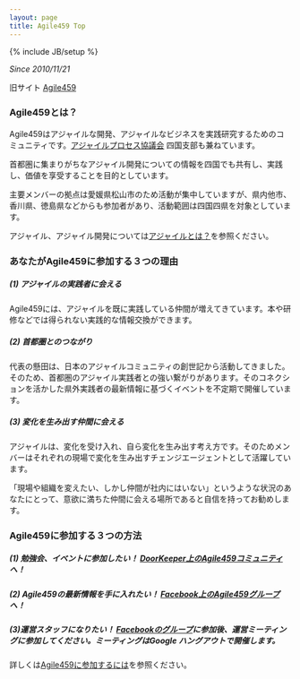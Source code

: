 ```yaml
---
layout: page
title: Agile459 Top
---
```

{% include JB/setup %}

_Since 2010/11/21_

旧サイト [Agile459](https://sites.google.com/site/agile459/)

### Agile459とは？

Agile459はアジャイルな開発、アジャイルなビジネスを実践研究するためのコミュニティです。[アジャイルプロセス協議会](http://www.agileprocess.jp) 四国支部も兼ねています。

首都圏に集まりがちなアジャイル開発についての情報を四国でも共有し、実践し、価値を享受することを目的としています。

主要メンバーの拠点は愛媛県松山市のため活動が集中していますが、県内他市、香川県、徳島県などからも参加者があり、活動範囲は四国四県を対象としています。

アジャイル、アジャイル開発については[アジャイルとは？](agile.html)を参照ください。

### あなたがAgile459に参加する３つの理由

##### (1) アジャイルの実践者に会える

Agile459には、アジャイルを既に実践している仲間が増えてきています。本や研修などでは得られない実践的な情報交換ができます。

##### (2) 首都圏とのつながり

代表の懸田は、日本のアジャイルコミュニティの創世記から活動してきました。そのため、首都圏のアジャイル実践者との強い繋がりがあります。そのコネクションを活かした県外実践者の最新情報に基づくイベントを不定期で開催しています。

##### (3) 変化を生み出す仲間に会える

アジャイルは、変化を受け入れ、自ら変化を生み出す考え方です。そのためメンバーはそれぞれの現場で変化を生み出すチェンジエージェントとして活躍しています。

「現場や組織を変えたい、しかし仲間が社内にはいない」というような状況のあなたにとって、意欲に満ちた仲間に会える場所であると自信を持ってお勧めします。

### Agile459に参加する３つの方法

##### (1) 勉強会、イベントに参加したい！ [DoorKeeper上のAgile459コミュニティ](http://www.agilejapan.org/)へ！

##### (2) Agile459の最新情報を手に入れたい！ [Facebook上のAgile459グループ](https://www.facebook.com/groups/agile459/)へ！
##### (3)運営スタッフになりたい！ [Facebookのグループ](https://www.facebook.com/groups/agile459/)に参加後、運営ミーティングに参加してください。ミーティングはGoogle ハングアウトで開催します。

詳しくは[Agile459に参加するには](join.html)を参照ください。



